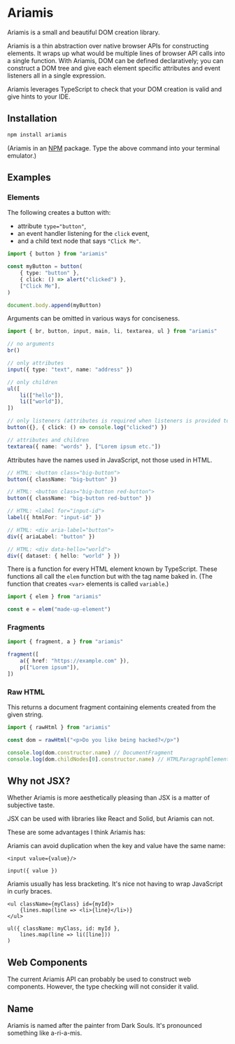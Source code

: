 # Ariamis

Ariamis is a small and beautiful DOM creation library.

Ariamis is a thin abstraction over native browser APIs for constructing elements. It wraps up what would be multiple lines of browser API calls into a single function. With Ariamis, DOM can be defined declaratively; you can construct a DOM tree and give each element specific attributes and event listeners all in a single expression.

Ariamis leverages TypeScript to check that your DOM creation is valid and give hints to your IDE.

## Installation

```sh
npm install ariamis
```

<!--After the Linus Tech Tips 'Linux Challenge', I feel the need to include this.-->
(Ariamis in an [NPM](https://www.npmjs.com) package. Type the above command into your terminal emulator.)

## Examples

### Elements

The following creates a button with:

* attribute `type="button"`,
* an event handler listening for the `click` event,
* and a child text node that says `"Click Me"`.

```ts
import { button } from "ariamis"

const myButton = button(
    { type: "button" },
    { click: () => alert("clicked") },
    ["Click Me"],
)

document.body.append(myButton)
```

Arguments can be omitted in various ways for conciseness.

```ts
import { br, button, input, main, li, textarea, ul } from "ariamis"

// no arguments
br()

// only attributes
input({ type: "text", name: "address" })

// only children
ul([
    li(["hello"]),
    li(["world"]),
])

// only listeners (attributes is required when listeners is provided to avoid ambiguity)
button({}, { click: () => console.log("clicked") })

// attributes and children
textarea({ name: "words" }, ["Lorem ipsum etc."])
```

Attributes have the names used in JavaScript, not those used in HTML.

```ts
// HTML: <button class="big-button">
button({ className: "big-button" })

// HTML: <button class="big-button red-button">
button({ className: "big-button red-button" })

// HTML: <label for="input-id">
label({ htmlFor: "input-id" })

// HTML: <div aria-label="button">
div({ ariaLabel: "button" })

// HTML: <div data-hello="world">
div({ dataset: { hello: "world" } })
```

There is a function for every HTML element known by TypeScript. These functions all call the `elem` function but with the tag name baked in. (The function that creates `<var>` elements is called `variable`.)

```ts
import { elem } from "ariamis"

const e = elem("made-up-element")
```

### Fragments

```ts
import { fragment, a } from "ariamis"

fragment([
    a({ href: "https://example.com" }),
    p(["Lorem ipsum"]),
])
```

### Raw HTML

This returns a document fragment containing elements created from the given string.

```ts
import { rawHtml } from "ariamis"

const dom = rawHtml("<p>Do you like being hacked?</p>")

console.log(dom.constructor.name) // DocumentFragment
console.log(dom.childNodes[0].constructor.name) // HTMLParagraphElement
```

## Why not JSX?

Whether Ariamis is more aesthetically pleasing than JSX is a matter of subjective taste.

JSX can be used with libraries like React and Solid, but Ariamis can not.

These are some advantages I think Ariamis has:

Ariamis can avoid duplication when the key and value have the same name:

```tsx
<input value={value}/>

input({ value })
```

Ariamis usually has less bracketing. It's nice not having to wrap JavaScript in curly braces.

```tsx
<ul className={myClass} id={myId}>
    {lines.map(line => <li>{line}</li>)}
</ul>

ul({ className: myClass, id: myId },
    lines.map(line => li([line]))
)
```

## Web Components

The current Ariamis API can probably be used to construct web components. However, the type checking will not consider it valid.

## Name

Ariamis is named after the painter from Dark Souls. It's pronounced something like a-ri-a-mis.
